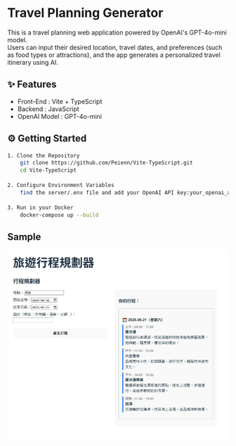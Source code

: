 # Travel Planning Generator

This is a travel planning web application powered by OpenAI's GPT-4o-mini model.  
Users can input their desired location, travel dates, and preferences (such as food types or attractions), and the app generates a personalized travel itinerary using AI.

## ✨ Features

- Front-End : Vite + TypeScript  
- Backend : JavaScript  
- OpenAI Model : GPT-4o-mini

## ⚙️ Getting Started



```bash
1. Clone the Repository
	git clone https://github.com/Peienn/Vite-TypeScript.git
	cd Vite-TypeScript

2. Configure Environment Variables
	find the server/.env file and add your OpenAI API key:your_openai_api_key_here

3. Run in your Docker
	docker-compose up --build 

```
## Sample

![Preview](img/TEST.jpg)
